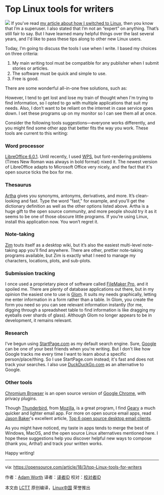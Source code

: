 Top Linux tools for writers
======

![](https://opensource.com/sites/default/files/styles/image-full-size/public/lead-images/EDUCATION_pencils.png?itok=U2FwL2LA)
If you've read [my article about how I switched to Linux][1], then you know that I’m a superuser. I also stated that I’m not an “expert” on anything. That’s still fair to say. But I have learned many helpful things over the last several years, and I'd like to pass these tips along to other new Linux users.

Today, I’m going to discuss the tools I use when I write. I based my choices on three criteria:

  1. My main writing tool must be compatible for any publisher when I submit stories or articles.
  2. The software must be quick and simple to use.
  3. Free is good.



There are some wonderful all-in-one free solutions, such as:

However, I tend to get lost and lose my train of thought when I'm trying to find information, so I opted to go with multiple applications that suit my needs. Also, I don’t want to be reliant on the internet in case service goes down. I set these programs up on my monitor so I can see them all at once.

Consider the following tools suggestions—everyone works differently, and you might find some other app that better fits the way you work. These tools are current to this writing:

### Word processor

[LibreOffice 6.0.1][2]. Until recently, I used [WPS][3], but font-rendering problems (Times New Roman was always in bold format) nixed it. The newest version of LibreOffice adapts to Microsoft Office very nicely, and the fact that it's open source ticks the box for me.

### Thesaurus

[Artha][4] gives you synonyms, antonyms, derivatives, and more. It’s clean-looking and fast. Type the word "fast," for example, and you'll get the dictionary definition as well as the other options listed above. Artha is a huge gift to the open source community, and more people should try it as it seems to be one of those obscure little programs. If you’re using Linux, install this application now. You won’t regret it.

### Note-taking

[Zim][5] touts itself as a desktop wiki, but it’s also the easiest multi-level note-taking app you’ll find anywhere. There are other, prettier note-taking programs available, but Zim is exactly what I need to manage my characters, locations, plots, and sub-plots.

### Submission tracking

I once used a proprietary piece of software called [FileMaker Pro][6], and it spoiled me. There are plenty of database applications out there, but in my opinion the easiest one to use is [Glom][7]. It suits my needs graphically, letting me enter information in a form rather than a table. In Glom, you create the form you need so you can see relevant information instantly (for me, digging through a spreadsheet table to find information is like dragging my eyeballs over shards of glass). Although Glom no longer appears to be in development, it remains relevant.

### Research

I’ve begun using [StartPage.com][8] as my default search engine. Sure, [Google][9] can be one of your best friends when you're writing. But I don't like how Google tracks me every time I want to learn about a specific person/place/thing. So I use StartPage.com instead; it's fast and does not track your searches. I also use [DuckDuckGo.com][10] as an alternative to Google.

### Other tools

[Chromium Browser][11] is an open source version of [Google Chrome][12], with privacy plugins.

Though [Thunderbird][13], from [Mozilla][14], is a great program, I find [Geary][15] a much quicker and lighter email app. For more on open source email apps, read [Jason Baker][16]'s excellent article, [Top 6 open source desktop email clients][17].

As you might have noticed, my taste in apps tends to merge the best of Windows, MacOS, and the open source Linux alternatives mentioned here. I hope these suggestions help you discover helpful new ways to compose (thank you, Artha!) and track your written works.

Happy writing!

--------------------------------------------------------------------------------

via: https://opensource.com/article/18/3/top-Linux-tools-for-writers

作者：[Adam Worth][a]
译者：[译者ID](https://github.com/译者ID)
校对：[校对者ID](https://github.com/校对者ID)

本文由 [LCTT](https://github.com/LCTT/TranslateProject) 原创编译，[Linux中国](https://linux.cn/) 荣誉推出

[a]:https://opensource.com/users/adamworth
[1]:https://opensource.com/article/18/2/my-linux-story-Antergos
[2]:https://www.libreoffice.org/
[3]:http://wps-community.org/
[4]:https://sourceforge.net/projects/artha/
[5]:http://zim-wiki.org/
[6]:http://www.filemaker.com/
[7]:https://www.glom.org/
[8]:https://www.startpage.com/
[9]:https://www.google.com/
[10]:https://duckduckgo.com/
[11]:https://www.chromium.org/
[12]:https://www.google.com/chrome/
[13]:https://www.mozilla.org/en-US/thunderbird/
[14]:https://www.mozilla.org/en-US/
[15]:https://wiki.gnome.org/Apps/Geary
[16]:https://opensource.com/users/jason-baker
[17]:https://opensource.com/business/18/1/desktop-email-clients
